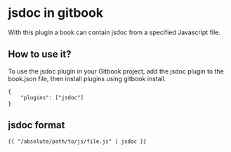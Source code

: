 # jsdoc in gitbook

With this plugin a book can contain jsdoc from a specified Javascript file. 

## How to use it?

To use the jsdoc plugin in your Gitbook project, add the jsdoc plugin to the book.json file, then install plugins using gitbook install.

```
{
    "plugins": ["jsdoc"]
}
```

## jsdoc format

```
{{ "/absolute/path/to/js/file.js" | jsdoc }}
```